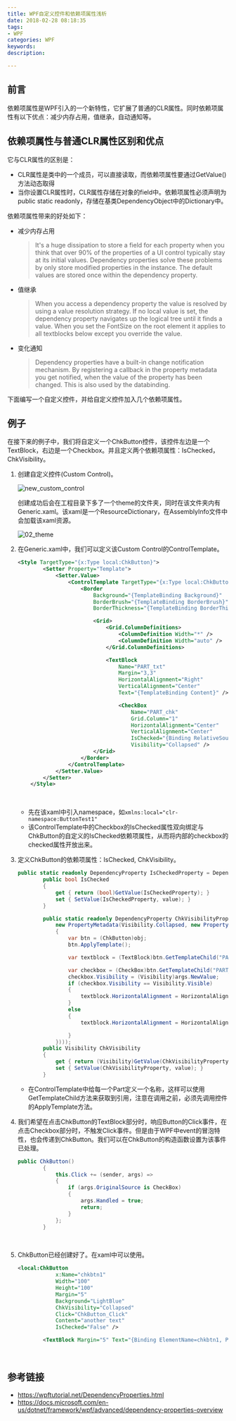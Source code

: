 ```yaml
---
title: WPF自定义控件和依赖项属性浅析
date: 2018-02-28 08:18:35
tags: 
- WPF
categories: WPF
keywords:  
description: 

---
```




## 前言

依赖项属性是WPF引入的一个新特性，它扩展了普通的CLR属性。同时依赖项属性有以下优点：减少内存占用，值继承，自动通知等。

<!--more-->

## 依赖项属性与普通CLR属性区别和优点

它与CLR属性的区别是：

- CLR属性是类中的一个成员，可以直接读取，而依赖项属性要通过GetValue() 方法动态取得
- 当你设置CLR属性时，CLR属性存储在对象的field中。依赖项属性必须声明为public static readonly，存储在基类DependencyObject中的Dictionary中。

依赖项属性带来的好处如下：

- 减少内存占用

  > It's a huge dissipation to store a field for each property when you think that over 90% of the properties of a UI control typically stay at its initial values. Dependency properties solve these problems by only store modified properties in the instance. The default values are stored once within the dependency property.

- 值继承

  > When you access a dependency property the value is resolved by using a value resolution strategy. If no local value is set, the dependency property navigates up the logical tree until it finds a value. When you set the FontSize on the root element it applies to all textblocks below except you override the value. 

- 变化通知

  > Dependency properties have a built-in change notification mechanism. By registering a callback in the property metadata you get notified, when the value of the property has been changed. This is also used by the databinding.

下面编写一个自定义控件，并给自定义控件加入几个依赖项属性。



## 例子

在接下来的例子中，我们将自定义一个ChkButton控件，该控件左边是一个TextBlock，右边是一个Checkbox。并且定义两个依赖项属性：IsChecked，ChkVisibility。



1. 创建自定义控件(Custom Control)。

   ![new_custom_control](./01_new_custom_control.png)

   创建成功后会在工程目录下多了一个theme的文件夹，同时在该文件夹内有Generic.xaml。该xaml是一个ResourceDictionary，在AssemblyInfo文件中会加载该xaml资源。

   ![02_theme](./02_generic_xaml.png)

2. 在Generic.xaml中，我们可以定义该Custom Control的ControlTemplate。

   ```xml
   <Style TargetType="{x:Type local:ChkButton}">
           <Setter Property="Template">
               <Setter.Value>
                   <ControlTemplate TargetType="{x:Type local:ChkButton}">
                       <Border
                           Background="{TemplateBinding Background}"
                           BorderBrush="{TemplateBinding BorderBrush}"
                           BorderThickness="{TemplateBinding BorderThickness}">

                           <Grid>
                               <Grid.ColumnDefinitions>
                                   <ColumnDefinition Width="*" />
                                   <ColumnDefinition Width="auto" />
                               </Grid.ColumnDefinitions>

                               <TextBlock
                                   Name="PART_txt"
                                   Margin="3,3"
                                   HorizontalAlignment="Right"
                                   VerticalAlignment="Center"
                                   Text="{TemplateBinding Content}" />

                                   <CheckBox
                                       Name="PART_chk"
                                       Grid.Column="1"
                                       HorizontalAlignment="Center"
                                       VerticalAlignment="Center"
                                       IsChecked="{Binding RelativeSource={RelativeSource TemplatedParent}, Path=IsChecked, Mode=TwoWay}"
                                       Visibility="Collapsed" />
                           </Grid>
                       </Border>
                   </ControlTemplate>
               </Setter.Value>
           </Setter>
       </Style>
   ```

   ​

   - 先在该xaml中引入namespace，如`xmlns:local="clr-namespace:ButtonTest1"`
   - 该ControlTemplate中的Checkbox的IsChecked属性双向绑定与ChkButton的自定义的IsChecked依赖项属性，从而将内部的checkbox的checked属性开放出来。

3. 定义ChkButton的依赖项属性：IsChecked, ChkVisibility。 

   ```csharp
   public static readonly DependencyProperty IsCheckedProperty = DependencyProperty.Register("IsChecked", typeof(Boolean), typeof(ChkButton));
           public bool IsChecked
           {
               get { return (bool)GetValue(IsCheckedProperty); }
               set { SetValue(IsCheckedProperty, value); }
           }

           public static readonly DependencyProperty ChkVisibilityProperty = DependencyProperty.Register("ChkVisibility", typeof(Visibility), typeof(ChkButton),
               new PropertyMetadata(Visibility.Collapsed, new PropertyChangedCallback((obj, args) =>
               {
                   var btn = (ChkButton)obj;
                   btn.ApplyTemplate();

                   var textblock = (TextBlock)btn.GetTemplateChild("PART_txt");

                   var checkbox = (CheckBox)btn.GetTemplateChild("PART_chk");
                   checkbox.Visibility = (Visibility)args.NewValue;
                   if (checkbox.Visibility == Visibility.Visible)
                   {
                       textblock.HorizontalAlignment = HorizontalAlignment.Right;
                   }
                   else
                   {
                       textblock.HorizontalAlignment = HorizontalAlignment.Center;

                   }
               })));
           public Visibility ChkVisibility
           {
               get { return (Visibility)GetValue(ChkVisibilityProperty); }
               set { SetValue(ChkVisibilityProperty, value); }
           }
   ```

   - 在ControlTemplate中给每一个Part定义一个名称，这样可以使用GetTemplateChild方法来获取到引用，注意在调用之前，必须先调用控件的ApplyTemplate方法。

4. 我们希望在点击ChkButton的TextBlock部分时，响应Button的Click事件，在点击Checkbox部分时，不触发Click事件。但是由于WPF中event的冒泡特性，也会传递到ChkButton。我们可以在ChkButton的构造函数设置为该事件已处理。

      ```csharp
      public ChkButton()
              {
                  this.Click += (sender, args) =>
                  {
                      if (args.OriginalSource is CheckBox)
                      {
                          args.Handled = true;
                          return;
                      }
                  };
              }
      ```

      ​

5. ChkButton已经创建好了。在xaml中可以使用。

      ```xml
      <local:ChkButton
                  x:Name="chkbtn1"
                  Width="100"
                  Height="100"
                  Margin="5"
                  Background="LightBlue"
                  ChkVisibility="Collapsed"
                  Click="ChkButton_Click"
                  Content="another text"
                  IsChecked="False" />

              <TextBlock Margin="5" Text="{Binding ElementName=chkbtn1, Path=IsChecked}" />
      ```

      ​


## 参考链接

- https://wpftutorial.net/DependencyProperties.html
- https://docs.microsoft.com/en-us/dotnet/framework/wpf/advanced/dependency-properties-overview


